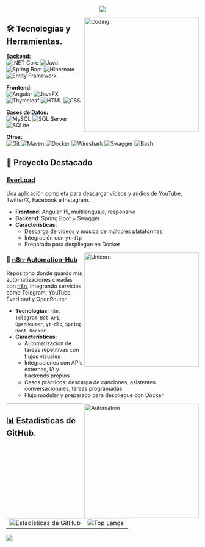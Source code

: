 <p align="center">
  <a href="https://github.com/DenverCoder1/readme-typing-svg">
    <img src="https://readme-typing-svg.herokuapp.com?font=Time+New+Roman&color=cyan&size=25&center=true&vCenter=true&width=600&height=100&lines=Hola,+Soy+Xián+Durán!;Junior+Software+Developer">
  </a>
</p>

<img align="right" alt="Coding" width="300" src="https://cdn.dribbble.com/users/1277312/screenshots/14733298/media/39b1045e593737587dd60e42c8422d1f.gif">

## 🛠 Tecnologías y Herramientas.

**Backend:**  
![.NET Core](https://img.shields.io/badge/.NET%20Core-512BD4?style=for-the-badge&logo=.net&logoColor=white) ![Java](https://img.shields.io/badge/Java-007396?style=for-the-badge&logo=java&logoColor=white) ![Spring Boot](https://img.shields.io/badge/Spring%20Boot-6DB33F?style=for-the-badge&logo=spring&logoColor=white) ![Hibernate](https://img.shields.io/badge/Hibernate-59666C?style=for-the-badge&logo=hibernate&logoColor=white) ![Entity Framework](https://img.shields.io/badge/Entity%20Framework-512BD4?style=for-the-badge&logo=.net&logoColor=white)

**Frontend:**  
![Angular](https://img.shields.io/badge/Angular-DD0031?style=for-the-badge&logo=angular&logoColor=white) ![JavaFX](https://img.shields.io/badge/JavaFX-FF7800?style=for-the-badge&logo=java&logoColor=white) ![Thymeleaf](https://img.shields.io/badge/Thymeleaf-005F0F?style=for-the-badge&logo=thymeleaf&logoColor=white) ![HTML](https://img.shields.io/badge/HTML-E34F26?style=for-the-badge&logo=html5&logoColor=white) ![CSS](https://img.shields.io/badge/CSS-1572B6?style=for-the-badge&logo=css3&logoColor=white)

**Bases de Datos:**  
![MySQL](https://img.shields.io/badge/MySQL-4479A1?style=for-the-badge&logo=mysql&logoColor=white) ![SQL Server](https://img.shields.io/badge/SQL%20Server-CC2927?style=for-the-badge&logo=microsoft-sql-server&logoColor=white) ![SQLite](https://img.shields.io/badge/SQLite-003B57?style=for-the-badge&logo=sqlite&logoColor=white)

**Otros:**  
![Git](https://img.shields.io/badge/Git-F05032?style=for-the-badge&logo=git&logoColor=white) ![Maven](https://img.shields.io/badge/Maven-C71A36?style=for-the-badge&logo=apache-maven&logoColor=white) ![Docker](https://img.shields.io/badge/Docker-2496ED?style=for-the-badge&logo=docker&logoColor=white) ![Wireshark](https://img.shields.io/badge/Wireshark-1679A7?style=for-the-badge&logo=wireshark&logoColor=white) ![Swagger](https://img.shields.io/badge/Swagger-85EA2D?style=for-the-badge&logo=swagger&logoColor=black) ![Bash](https://img.shields.io/badge/Bash-4EAA25?style=for-the-badge&logo=gnu-bash&logoColor=white)

## 🚀 Proyecto Destacado

### [EverLoad](https://github.com/xianDT01/everload)
Una aplicación completa para descargar vídeos y audios de YouTube, Twitter/X, Facebook e Instagram.

- **Frontend**: Angular 15, multilenguaje, responsive
- **Backend**: Spring Boot + Swagger
- **Características**:
  - Descarga de vídeos y música de múltiples plataformas
  - Integración con `yt-dlp`
  - Preparado para despliegue en Docker

<img align="right" width=300px alt="Unicorn" src="https://c.tenor.com/GN73MKBawZYAAAAi/busy-cute.gif" />

### 🔁 [n8n-Automation-Hub](https://github.com/xianDT01/n8n-automation-hub)

Repositorio donde guardo mis automatizaciones creadas con [n8n](https://n8n.io/), integrando servicios como Telegram, YouTube, EverLoad y OpenRouter.

- **Tecnologías**: `n8n`, `Telegram Bot API`, `OpenRouter`, `yt-dlp`, `Spring Boot`, `Docker`
- **Características**:
  - Automatización de tareas repetitivas con flujos visuales
  - Integraciones con APIs externas, IA y backends propios
  - Casos prácticos: descarga de canciones, asistentes conversacionales, tareas programadas
  - Flujo modular y preparado para despliegue con Docker

<img align="right" width=300px alt="Automation" src="https://media.giphy.com/media/v1.Y2lkPTc5MGI3NjExdDY4azA5Z3phM2djMWdxeXhzNnRtdmt0aW1yc3U4bGZhdnN3NnljYSZlcD12MV9naWZzX3NlYXJjaCZjdD1n/Ll22OhMLAlVDb8UQWe/giphy.gif" />

---

## 📊 Estadísticas de GitHub.

<table>
  <tr>
    <td>
      <a href="https://github.com/anuraghazra/github-readme-stats">
        <img align="left" src="https://github-readme-stats.vercel.app/api?username=xianDT01&show_icons=true&theme=radical" alt="Estadísticas de GitHub" />
      </a>
    </td>
    <td>
      <a href="https://github.com/anuraghazra/github-readme-stats">
        <img align="left" src="https://github-readme-stats.vercel.app/api/top-langs/?username=xianDT01&layout=compact&theme=radical" alt="Top Langs" />
      </a>
    </td>
  </tr>
</table>

![](https://komarev.com/ghpvc/?username=xianDT01&color=blueviolet)
